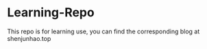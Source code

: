 # Learning-Repo
This repo is for learning use, you can find the corresponding blog at shenjunhao.top
